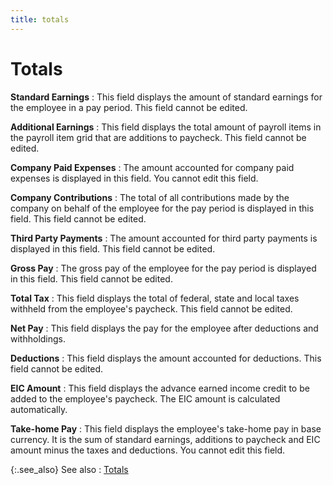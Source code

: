 ```yaml
---
title: totals
---
```


# Totals


**Standard Earnings**
: This field displays the amount of standard earnings  for the employee in a pay period. This field cannot be edited.


**Additional Earnings**
: This field displays the total amount of payroll  items in the payroll item grid that are additions to paycheck. This field  cannot be edited.


**Company Paid Expenses**
: The amount accounted for company paid expenses is  displayed in this field. You cannot edit this field.


**Company Contributions**
: The total of all contributions made by the company  on behalf of the employee for the pay period is displayed in this field.  This field cannot be edited.


**Third Party Payments**
: The amount accounted for third party payments is  displayed in this field. This field cannot be edited.


**Gross Pay**
: The gross pay of the employee for the pay period  is displayed in this field. This field cannot be edited.


**Total Tax**
: This field displays the total of federal, state  and local taxes withheld from the employee's paycheck. This field cannot  be edited.


**Net Pay**
: This field displays the pay for the employee after  deductions and withholdings.


**Deductions**
: This field displays the amount accounted for deductions.  This field cannot be edited.


**EIC Amount**
: This field displays the advance earned income credit  to be added to the employee's paycheck. The EIC amount is calculated automatically.


**Take-home Pay**
: This field displays the employee's take-home pay  in base currency. It is the sum of standard earnings, additions to paycheck  and EIC amount minus the taxes and deductions. You cannot edit this field.


{:.see_also}
See also
: [Totals]({{site.prl_baseurl}}/misc/totals_ptp.html)
